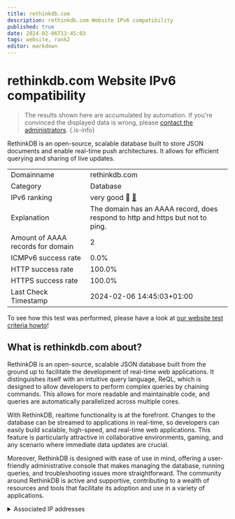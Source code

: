 ```yaml
---
title: rethinkdb.com
description: rethinkdb.com Website IPv6 compatibility
published: true
date: 2024-02-06T13:45:03
tags: website, rank2
editor: markdown
---
```


# rethinkdb.com Website IPv6 compatibility

> The results shown here are accumulated by automation. If you're convinced the displayed data is wrong, please [contact the administrators](/howto/chat). 
{.is-info}

RethinkDB is an open-source, scalable database built to store JSON documents and enable real-time push architectures. It allows for efficient querying and sharing of live updates.


|   |   |
| - | - |
| Domainname | rethinkdb.com
| Category | Database |
| IPv6 ranking | very good :2nd_place_medal: [🔗](/howto/ranking) |
| Explanation | The domain has an AAAA record, does respond to http and https but not to ping. |
| Amount of AAAA records for domain | 2 |
| ICMPv6 success rate | 0.0%|
| HTTP success rate | 100.0% |
| HTTPS success rate | 100.0% |
| Last Check Timestamp | 2024-02-06 14:45:03+01:00 |

To see how this test was performed, please have a look at [our website test criteria howto](/howto/testcriteria/website)!


## What is rethinkdb.com about?
RethinkDB is an open-source, scalable JSON database built from the ground up to facilitate the development of real-time web applications. It distinguishes itself with an intuitive query language, ReQL, which is designed to allow developers to perform complex queries by chaining commands. This allows for more readable and maintainable code, and queries are automatically parallelized across multiple cores.

With RethinkDB, realtime functionality is at the forefront. Changes to the database can be streamed to applications in real-time, so developers can easily build scalable, high-speed, and real-time web applications. This feature is particularly attractive in collaborative environments, gaming, and any scenario where immediate data updates are crucial.

Moreover, RethinkDB is designed with ease of use in mind, offering a user-friendly administrative console that makes managing the database, running queries, and troubleshooting issues more straightforward. The community around RethinkDB is active and supportive, contributing to a wealth of resources and tools that facilitate its adoption and use in a variety of applications.



<details>
<summary>Associated IP addresses</summary>

2600:1f18:16e:df00::64

2600:1f18:16e:df01::64

</details>
